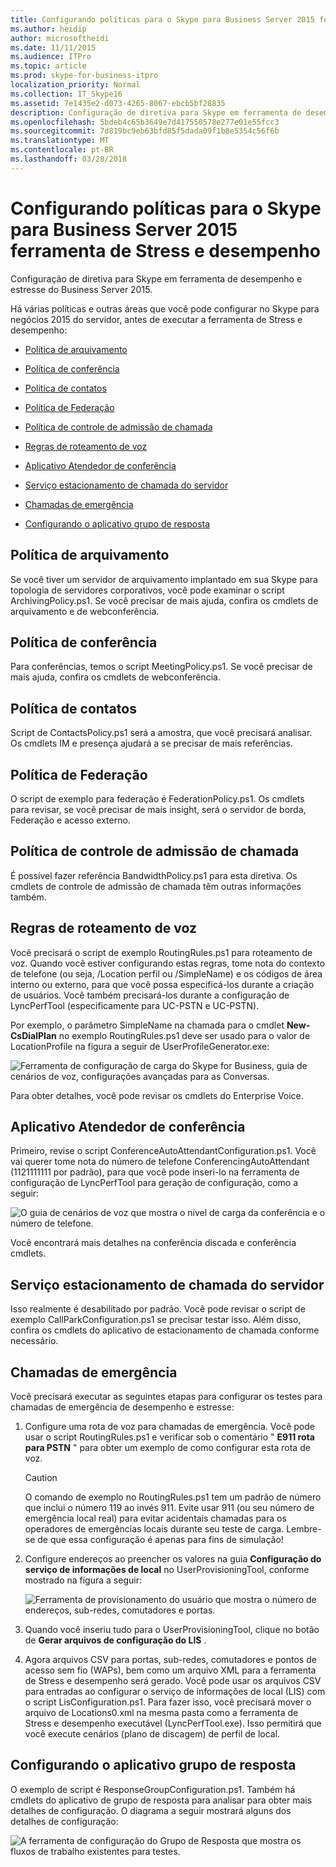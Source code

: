 ```yaml
---
title: Configurando políticas para o Skype para Business Server 2015 ferramenta de Stress e desempenho
ms.author: heidip
author: microsoftheidi
ms.date: 11/11/2015
ms.audience: ITPro
ms.topic: article
ms.prod: skype-for-business-itpro
localization_priority: Normal
ms.collection: IT_Skype16
ms.assetid: 7e1435e2-d073-4265-8067-ebcb5bf28835
description: Configuração de diretiva para Skype em ferramenta de desempenho e estresse do Business Server 2015.
ms.openlocfilehash: 5bdeb4c65b3649e7d417550578e277e01e55fcc3
ms.sourcegitcommit: 7d819bc9eb63bfd85f5dada09f1b8e5354c56f6b
ms.translationtype: MT
ms.contentlocale: pt-BR
ms.lasthandoff: 03/28/2018
---
```

# <a name="configuring-policies-for-the-skype-for-business-server-2015-stress-and-performance-tool"></a>Configurando políticas para o Skype para Business Server 2015 ferramenta de Stress e desempenho
 
Configuração de diretiva para Skype em ferramenta de desempenho e estresse do Business Server 2015.
  
Há várias políticas e outras áreas que você pode configurar no Skype para negócios 2015 do servidor, antes de executar a ferramenta de Stress e desempenho:
  
- [Política de arquivamento](configuring-policies.md#ArchivingPolicy)
    
- [Política de conferência](configuring-policies.md#ConferencingPolicy)
    
- [Política de contatos](configuring-policies.md#ContactsPolicy)
    
- [Política de Federação](configuring-policies.md#FederationPolicy)
    
- [Política de controle de admissão de chamada](configuring-policies.md#CACPolicy)
    
- [Regras de roteamento de voz](configuring-policies.md#VoiceRoutingRules)
    
- [Aplicativo Atendedor de conferência](configuring-policies.md#ConfAttendantApp)
    
- [Serviço estacionamento de chamada do servidor](configuring-policies.md#ServerCallParkServ)
    
- [Chamadas de emergência](configuring-policies.md#EmergencyCalls)
    
- [Configurando o aplicativo grupo de resposta](configuring-policies.md#ConfigResponseGroupApp)
    
## <a name="archiving-policy"></a>Política de arquivamento
<a name="ArchivingPolicy"> </a>

Se você tiver um servidor de arquivamento implantado em sua Skype para topologia de servidores corporativos, você pode examinar o script ArchivingPolicy.ps1. Se você precisar de mais ajuda, confira os cmdlets de arquivamento e de webconferência.
  
## <a name="conferencing-policy"></a>Política de conferência
<a name="ConferencingPolicy"> </a>

Para conferências, temos o script MeetingPolicy.ps1. Se você precisar de mais ajuda, confira os cmdlets de webconferência.
  
## <a name="contacts-policy"></a>Política de contatos
<a name="ContactsPolicy"> </a>

Script de ContactsPolicy.ps1 será a amostra, que você precisará analisar. Os cmdlets IM e presença ajudará a se precisar de mais referências.
  
## <a name="federation-policy"></a>Política de Federação
<a name="FederationPolicy"> </a>

O script de exemplo para federação é FederationPolicy.ps1. Os cmdlets para revisar, se você precisar de mais insight, será o servidor de borda, Federação e acesso externo.
  
## <a name="call-admission-control-policy"></a>Política de controle de admissão de chamada
<a name="CACPolicy"> </a>

É possível fazer referência BandwidthPolicy.ps1 para esta diretiva. Os cmdlets de controle de admissão de chamada têm outras informações também.
  
## <a name="voice-routing-rules"></a>Regras de roteamento de voz
<a name="VoiceRoutingRules"> </a>

Você precisará o script de exemplo RoutingRules.ps1 para roteamento de voz. Quando você estiver configurando estas regras, tome nota do contexto de telefone (ou seja, /Location perfil ou /SimpleName) e os códigos de área interno ou externo, para que você possa especificá-los durante a criação de usuários. Você também precisará-los durante a configuração de LyncPerfTool (especificamente para UC-PSTN e UC-PSTN).
  
Por exemplo, o parâmetro SimpleName na chamada para o cmdlet **New-CsDialPlan** no exemplo RoutingRules.ps1 deve ser usado para o valor de LocationProfile na figura a seguir de UserProfileGenerator.exe:
  
![Ferramenta de configuração de carga do Skype for Business, guia de cenários de voz, configurações avançadas para as Conversas.](../../media/59f42e4e-8f1e-4d43-9ae2-9e6026191951.png)
  
Para obter detalhes, você pode revisar os cmdlets do Enterprise Voice.
  
## <a name="conference-attendant-application"></a>Aplicativo Atendedor de conferência
<a name="ConfAttendantApp"> </a>

Primeiro, revise o script ConferenceAutoAttendantConfiguration.ps1. Você vai querer tome nota do número de telefone ConferencingAutoAttendant (1121111111 por padrão), para que você pode inseri-lo na ferramenta de configuração de LyncPerfTool para geração de configuração, como a seguir:
  
![O guia de cenários de voz que mostra o nível de carga da conferência e o número de telefone.](../../media/a3ea5fc0-8b3d-4842-b809-f137f470dbdc.png)
  
Você encontrará mais detalhes na conferência discada e conferência cmdlets.
  
## <a name="server-call-park-service"></a>Serviço estacionamento de chamada do servidor
<a name="ServerCallParkServ"> </a>

Isso realmente é desabilitado por padrão. Você pode revisar o script de exemplo CallParkConfiguration.ps1 se precisar testar isso. Além disso, confira os cmdlets do aplicativo de estacionamento de chamada conforme necessário.
  
## <a name="emergency-calls"></a>Chamadas de emergência
<a name="EmergencyCalls"> </a>

Você precisará executar as seguintes etapas para configurar os testes para chamadas de emergência de desempenho e estresse:
  
1. Configure uma rota de voz para chamadas de emergência. Você pode usar o script RoutingRules.ps1 e verificar sob o comentário " **E911 rota para PSTN** " para obter um exemplo de como configurar esta rota de voz.
    
    > [!CAUTION]
    > O comando de exemplo no RoutingRules.ps1 tem um padrão de número que inclui o número 119 ao invés 911. Evite usar 911 (ou seu número de emergência local real) para evitar acidentais chamadas para os operadores de emergências locais durante seu teste de carga. Lembre-se de que essa configuração é apenas para fins de simulação! 
  
2. Configure endereços ao preencher os valores na guia **Configuração do serviço de informações de local** no UserProvisioningTool, conforme mostrado na figura a seguir:
    
     ![Ferramenta de provisionamento do usuário que mostra o número de endereços, sub-redes, comutadores e portas.](../../media/ebe85a0c-750f-4301-97d4-d158a40ea98a.png)
  
3. Quando você inseriu tudo para o UserProvisioningTool, clique no botão de **Gerar arquivos de configuração do LIS** .
    
4. Agora arquivos CSV para portas, sub-redes, comutadores e pontos de acesso sem fio (WAPs), bem como um arquivo XML para a ferramenta de Stress e desempenho será gerado. Você pode usar os arquivos CSV para entradas ao configurar o serviço de informações de local (LIS) com o script LisConfiguration.ps1. Para fazer isso, você precisará mover o arquivo de Locations0.xml na mesma pasta como a ferramenta de Stress e desempenho executável (LyncPerfTool.exe). Isso permitirá que você execute cenários (plano de discagem) de perfil de local.
    
## <a name="configuring-response-group-application"></a>Configurando o aplicativo grupo de resposta
<a name="ConfigResponseGroupApp"> </a>

O exemplo de script é ResponseGroupConfiguration.ps1. Também há cmdlets do aplicativo de grupo de resposta para analisar para obter mais detalhes de configuração. O diagrama a seguir mostrará alguns dos detalhes de configuração:
  
![A ferramenta de configuração do Grupo de Resposta que mostra os fluxos de trabalho existentes para testes.](../../media/e218a345-4813-4332-8cff-b48de05017ef.jpg)
  

